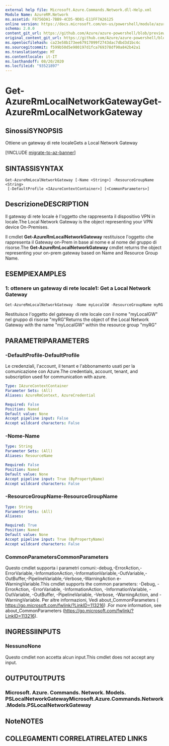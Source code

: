 ```yaml
---
external help file: Microsoft.Azure.Commands.Network.dll-Help.xml
Module Name: AzureRM.Network
ms.assetid: F8756DA1-7BB9-4CD5-9D81-E11FF7A26125
online version: https://docs.microsoft.com/en-us/powershell/module/azurerm.network/get-azurermlocalnetworkgateway
schema: 2.0.0
content_git_url: https://github.com/Azure/azure-powershell/blob/preview/src/ResourceManager/Network/Commands.Network/help/Get-AzureRmLocalNetworkGateway.md
original_content_git_url: https://github.com/Azure/azure-powershell/blob/preview/src/ResourceManager/Network/Commands.Network/help/Get-AzureRmLocalNetworkGateway.md
ms.openlocfilehash: ca23e58b173ee67917099f2743dac7dbd3d1bc4c
ms.sourcegitcommit: f599b50d5e980197d1fca769378df90a842b42a1
ms.translationtype: MT
ms.contentlocale: it-IT
ms.lasthandoff: 08/20/2020
ms.locfileid: "93521897"
---
```

# <span data-ttu-id="0353d-101">Get-AzureRmLocalNetworkGateway</span><span class="sxs-lookup"><span data-stu-id="0353d-101">Get-AzureRmLocalNetworkGateway</span></span>

## <span data-ttu-id="0353d-102">Sinossi</span><span class="sxs-lookup"><span data-stu-id="0353d-102">SYNOPSIS</span></span>
<span data-ttu-id="0353d-103">Ottiene un gateway di rete locale</span><span class="sxs-lookup"><span data-stu-id="0353d-103">Gets a Local Network Gateway</span></span>

[!INCLUDE [migrate-to-az-banner](../../includes/migrate-to-az-banner.md)]

## <span data-ttu-id="0353d-104">SINTASSI</span><span class="sxs-lookup"><span data-stu-id="0353d-104">SYNTAX</span></span>

```
Get-AzureRmLocalNetworkGateway [-Name <String>] -ResourceGroupName <String>
 [-DefaultProfile <IAzureContextContainer>] [<CommonParameters>]
```

## <span data-ttu-id="0353d-105">Descrizione</span><span class="sxs-lookup"><span data-stu-id="0353d-105">DESCRIPTION</span></span>
<span data-ttu-id="0353d-106">Il gateway di rete locale è l'oggetto che rappresenta il dispositivo VPN in locale.</span><span class="sxs-lookup"><span data-stu-id="0353d-106">The Local Network Gateway is the object representing your VPN device On-Premises.</span></span>

<span data-ttu-id="0353d-107">Il cmdlet **Get-AzureRmLocalNetworkGateway** restituisce l'oggetto che rappresenta il Gateway on-Prem in base al nome e al nome del gruppo di risorse.</span><span class="sxs-lookup"><span data-stu-id="0353d-107">The **Get-AzureRmLocalNetworkGateway** cmdlet returns the object representing your on-prem gateway based on Name and Resource Group Name.</span></span>

## <span data-ttu-id="0353d-108">ESEMPI</span><span class="sxs-lookup"><span data-stu-id="0353d-108">EXAMPLES</span></span>

### <span data-ttu-id="0353d-109">1: ottenere un gateway di rete locale</span><span class="sxs-lookup"><span data-stu-id="0353d-109">1: Get a Local Network Gateway</span></span>
```
Get-AzureRmLocalNetworkGateway -Name myLocalGW -ResourceGroupName myRG
```

<span data-ttu-id="0353d-110">Restituisce l'oggetto del gateway di rete locale con il nome "myLocalGW" nel gruppo di risorse "myRG"</span><span class="sxs-lookup"><span data-stu-id="0353d-110">Returns the object of the Local Network Gateway with the name "myLocalGW" within the resource group "myRG"</span></span>

## <span data-ttu-id="0353d-111">PARAMETRI</span><span class="sxs-lookup"><span data-stu-id="0353d-111">PARAMETERS</span></span>

### <span data-ttu-id="0353d-112">-DefaultProfile</span><span class="sxs-lookup"><span data-stu-id="0353d-112">-DefaultProfile</span></span>
<span data-ttu-id="0353d-113">Le credenziali, l'account, il tenant e l'abbonamento usati per la comunicazione con Azure.</span><span class="sxs-lookup"><span data-stu-id="0353d-113">The credentials, account, tenant, and subscription used for communication with azure.</span></span>

```yaml
Type: IAzureContextContainer
Parameter Sets: (All)
Aliases: AzureRmContext, AzureCredential

Required: False
Position: Named
Default value: None
Accept pipeline input: False
Accept wildcard characters: False
```

### <span data-ttu-id="0353d-114">-Nome</span><span class="sxs-lookup"><span data-stu-id="0353d-114">-Name</span></span>
```yaml
Type: String
Parameter Sets: (All)
Aliases: ResourceName

Required: False
Position: Named
Default value: None
Accept pipeline input: True (ByPropertyName)
Accept wildcard characters: False
```

### <span data-ttu-id="0353d-115">-ResourceGroupName</span><span class="sxs-lookup"><span data-stu-id="0353d-115">-ResourceGroupName</span></span>
```yaml
Type: String
Parameter Sets: (All)
Aliases: 

Required: True
Position: Named
Default value: None
Accept pipeline input: True (ByPropertyName)
Accept wildcard characters: False
```

### <span data-ttu-id="0353d-116">CommonParameters</span><span class="sxs-lookup"><span data-stu-id="0353d-116">CommonParameters</span></span>
<span data-ttu-id="0353d-117">Questo cmdlet supporta i parametri comuni:-debug,-ErrorAction,-ErrorVariable,-InformationAction,-InformationVariable,-OutVariable,-OutBuffer,-PipelineVariable,-Verbose,-WarningAction e-WarningVariable.</span><span class="sxs-lookup"><span data-stu-id="0353d-117">This cmdlet supports the common parameters: -Debug, -ErrorAction, -ErrorVariable, -InformationAction, -InformationVariable, -OutVariable, -OutBuffer, -PipelineVariable, -Verbose, -WarningAction, and -WarningVariable.</span></span> <span data-ttu-id="0353d-118">Per altre informazioni, Vedi about_CommonParameters ( https://go.microsoft.com/fwlink/?LinkID=113216) .</span><span class="sxs-lookup"><span data-stu-id="0353d-118">For more information, see about_CommonParameters (https://go.microsoft.com/fwlink/?LinkID=113216).</span></span>

## <span data-ttu-id="0353d-119">INGRESSI</span><span class="sxs-lookup"><span data-stu-id="0353d-119">INPUTS</span></span>

### <span data-ttu-id="0353d-120">Nessuno</span><span class="sxs-lookup"><span data-stu-id="0353d-120">None</span></span>
<span data-ttu-id="0353d-121">Questo cmdlet non accetta alcun input.</span><span class="sxs-lookup"><span data-stu-id="0353d-121">This cmdlet does not accept any input.</span></span>

## <span data-ttu-id="0353d-122">OUTPUT</span><span class="sxs-lookup"><span data-stu-id="0353d-122">OUTPUTS</span></span>

### <span data-ttu-id="0353d-123">Microsoft. Azure. Commands. Network. Models. PSLocalNetworkGateway</span><span class="sxs-lookup"><span data-stu-id="0353d-123">Microsoft.Azure.Commands.Network.Models.PSLocalNetworkGateway</span></span>

## <span data-ttu-id="0353d-124">Note</span><span class="sxs-lookup"><span data-stu-id="0353d-124">NOTES</span></span>

## <span data-ttu-id="0353d-125">COLLEGAMENTI CORRELATI</span><span class="sxs-lookup"><span data-stu-id="0353d-125">RELATED LINKS</span></span>

